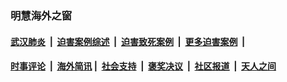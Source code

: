 
### 明慧海外之窗

####  [武汉肺炎](indexes/365.md?t=06151801) &nbsp;|&nbsp;  [迫害案例综述](indexes/328.md?t=06151801) &nbsp;|&nbsp; [迫害致死案例](indexes/277.md?t=06151801)  &nbsp;|&nbsp; [更多迫害案例](indexes/81.md?t=06151801)  &nbsp;|&nbsp; 
####  [时事评论](indexes/19.md?t=06151801) &nbsp;|&nbsp; [海外简讯](indexes/245.md?t=06151801)&nbsp;|&nbsp;  [社会支持](indexes/140.md?t=06151801) &nbsp;|&nbsp; [褒奖决议](indexes/282.md?t=06151801) &nbsp;|&nbsp; [社区报道](indexes/91.md?t=06151801)  &nbsp;|&nbsp; [天人之间](indexes/78.md?t=06151801) 

